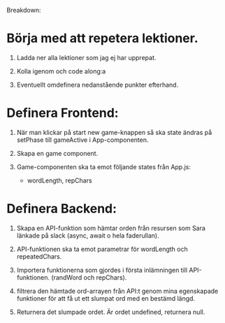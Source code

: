Breakdown:

# Börja med att repetera lektioner.

1. Ladda ner alla lektioner som jag ej har upprepat.

2. Kolla igenom och code along:a

3. Eventuellt omdefinera nedanstående punkter efterhand.


# Definera Frontend:

1. När man klickar på start new game-knappen så ska state ändras på setPhase till gameActive i App-componenten.

2. Skapa en game component.

3. Game-componenten ska ta emot följande states från App.js:
   *  wordLength, repChars



# Definera Backend:

1. Skapa en API-funktion som hämtar orden från resursen som Sara länkade på slack (async, await o hela faderullan).

2. API-funktionen ska ta emot parametrar för wordLength och repeatedChars.

3. Importera funktionerna som gjordes i första inlämningen till API-funktionen. (randWord och repChars). 

4. filtrera den hämtade ord-arrayen från API:t genom mina egenskapade funktioner för att få ut ett slumpat ord med en bestämd längd.

5. Returnera det slumpade ordet. Är ordet undefined, returnera null.
